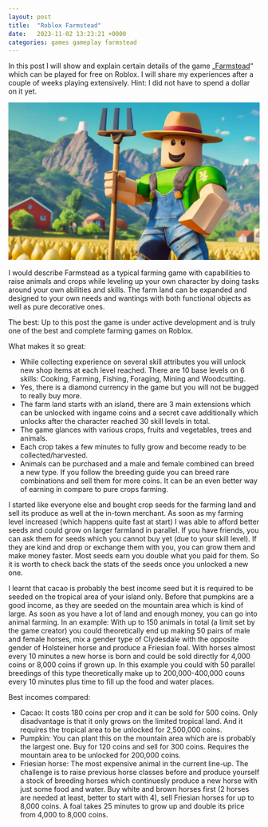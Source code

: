 ```yaml
---
layout: post
title:  "Roblox Farmstead"
date:   2023-11-02 13:23:21 +0000
categories: games gameplay farmstead
---
```


In this post I will show and explain certain details of the game „[Farmstead][roblox-farmstead]“ which can be played for free on Roblox. I will share my experiences after a couple of weeks playing extensively. Hint: I did not have to spend a dollar on it yet.

![image tooltip here](/assets/images/roblox_farm.jpg)

I would describe Farmstead as a typical farming game with capabilities to raise animals and crops while leveling up your own character by doing tasks around your own abilities and skills. The farm land can be expanded and designed to your own needs and wantings with both functional objects as well as pure decorative ones.

The best: Up to this post the game is under active development and is truly one of the best and complete farming games on Roblox.

What makes it so great:
- While collecting experience on several skill attributes you will unlock new shop items at each level reached. There are 10 base levels on 6 skills: Cooking, Farming, Fishing, Foraging, Mining and Woodcutting.
- Yes, there is a diamond currency in the game but you will not be bugged to really buy more.
- The farm land starts with an island, there are 3 main extensions which can be unlocked with ingame coins and a secret cave additionally which unlocks after the character reached 30 skill levels in total.
- The game glances with various crops, fruits and vegetables, trees and animals.
- Each crop takes a few minutes to fully grow and become ready to be collected/harvested.
- Animals can be purchased and a male and female combined can breed a new type. If you follow the breeding guide you can breed rare combinations and sell them for more coins. It can be an even better way of earning in compare to pure crops farming.

I started like everyone else and bought crop seeds for the farming land and sell its produce as well at the in-town merchant. As soon as my farming level increased (which happens quite fast at start) I was able to afford better seeds and could grow on larger farmland in parallel. If you have friends, you can ask them for seeds which you cannot buy yet (due to your skill level). If they are kind and drop or exchange them with you, you can grow them and make money faster. Most seeds earn you double what you paid for them. So it is worth to check back the stats of the seeds once you unlocked a new one.

I learnt that cacao is probably the best income seed but it is required to be seeded on the tropical area of your island only. Before that pumpkins are a good income, as they are seeded on the mountain area which is kind of large. As soon as you have a lot of land and enough money, you can go into animal farming. In an example: With up to 150 animals in total (a limit set by the game creator) you could theoretically end up making 50 pairs of male and female horses, mix a gender type of Clydesdale with the opposite gender of Holsteiner horse and produce a Friesian foal. With horses almost every 10 minutes a new horse is born and could be sold directly for 4,000 coins or 8,000 coins if grown up. In this example you could with 50 parallel breedings of this type theoretically make up to 200,000-400,000 couns every 10 minutes plus time to fill up the food and water places.

Best incomes compared:
- Cacao: It costs 180 coins per crop and it can be sold for 500 coins. Only disadvantage is that it only grows on the limited tropical land. And it requires the tropical area to be unlocked for 2,500,000 coins.
- Pumpkin: You can plant this on the mountain area which are is probably the largest one. Buy for 120 coins and sell for 300 coins. Requires the mountain area to be unlocked for 200,000 coins.
- Friesian horse: The most expensive animal in the current line-up. The challenge is to raise previous horse classes before and produce yourself a stock of breeding horses which continuesly produce a new horse with just some food and water. Buy white and brown horses first (2 horses are needed at least, better to start with 4), sell Friesian horses for up to 8,000 coins. A foal takes 25 minutes to grow up and double its price from 4,000 to 8,000 coins.

[roblox-farmstead]: https://www.roblox.com/games/9903258006/Farmstead-BETA
